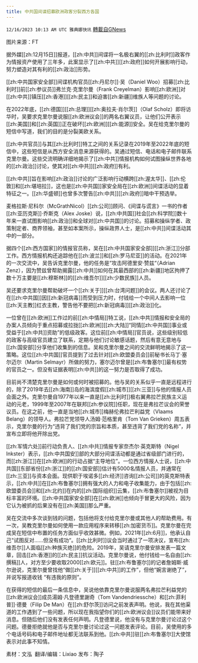 ```yaml
---
title: 中共国间谍招募欧洲政客分裂西方各国
---
```

`12/16/2023 10:13 AM UTC 雅典娜快讯` [轉載自GNews](https://gnews.org/articles/2116914)

图片来源：FT

据外媒[[zh:12月15日]]报道，[[zh:中共]]间谍将一名极右翼的[[zh:比利时]]政客作为情报资产使用了三年多，此案显示了[[zh:中共]][[zh:政府]]如何开展影响行动，努力塑造对其有利的[[zh:政治]]形势。

[[zh:中共国家安全部]]间谍机构官员[[zh:丹尼尔]]·吴（Daniel Woo）招募[[zh:比利时]]前[[zh:参议员]]弗兰克·克里尔曼（Frank Creyelman）影响[[zh:欧洲]]对[[zh:中共]]镇压[[zh:香港]][[zh:民主]]和迫害[[zh:新疆]]维族人等问题的讨论。

在2022年底，[[zh:德国]][[zh:总理]][[zh:奥拉夫·肖尔茨]]（Olaf Scholz）即将访华时，吴要求克里尔曼说服[[zh:欧洲议会]]的两名右翼议员，让他们公开表示[[zh:美国]]和[[zh:英国]]正在破坏[[zh:欧洲]][[zh:能源]]安全。吴在给克里尔曼的短信中写道，我们的目的是分裂美欧关系。

[[zh:中共官员]]与其[[zh:比利时]]特工之间的关系记录在2019年至2022年底的短信中，这些短信是从西方安全消息来源获得的。吴通过短信、电话和电子邮件联系克里尔曼。这些交流明确详细地揭示了[[zh:中共]]情报机构如何试图操纵世界各地的[[zh:政治]]讨论，使其对[[zh:中共]][[zh:政府]]有利。

[[zh:中共]]旨在影响[[zh:政治]]讨论的广泛影响行动横跨[[zh:渥太华]]、[[zh:伦敦]]和[[zh:堪培拉]]，这也是[[zh:中共国]]家安全局在[[zh:欧洲]]间谍活动的显着特征之一。[[zh:华盛顿]]也曾多次警告[[zh:中共]][[zh:政府]]暗中干预选举。 

麦格拉斯·尼科尔（McGrathNicol）[[zh:公司]]顾问、《间谍与谎言》一书的作者[[zh:亚历克斯]]·乔斯克（Alex Joske）说，[[zh:中共国]]社会[[zh:科学院]]数十年来一直试图影响[[zh:政治]]和全球对[[zh:中共国]]的讨论。招募和操纵学者、政策制定者、商界领袖，甚至如本案所示，操纵政界人士，是[[zh:中共]]间谍活动其中的一部分。

据四个[[zh:西方国家]]的情报官员称，吴在[[zh:中共国家安全部]][[zh:浙江]]分部工作。西方情报机构还追踪他在[[zh:波兰]]和[[zh:罗马尼亚]]的活动。在2021年的一次交流中，吴告诉克里尔曼，他的任务是“攻击阿德里安·赞兹“（Adrian Zenz），因为赞兹曾帮助揭露[[zh:中共]]如何在其最西部的[[zh:新疆]]地区拘押了数十万主要是[[zh:穆斯林]]的[[zh:维吾尔]][[zh:少数民族]]人员。

吴还要求克里尔曼帮助破坏一个[[zh:关于]][[zh:台湾问题]]的会议。两人还讨论了在[[zh:中共国]]因[[zh:新冠病毒]]而受到压力时，付钱给一个中间人去影响一位[[zh:天主教]]红衣主教，警告他不要把[[zh:新冠病毒]][[zh:政治]]化。

一位曾在[[zh:欧洲]]工作过的前[[zh:中情局]]特工说，[[zh:中共]]情报和安全局的办案人员倾向于重点招募或拉拢[[zh:欧洲]][[zh:大陆]]“同情[[zh:中共国]]事业或受益于[[zh:中共]]资助”的低级政客。这位前[[zh:中情局]]官员说，这些级别较低的政客与高级官员建立了联系，定期与他们讨论敏感话题，然后有意无意地与[[zh:国安部]]分享他们收集到的信息。吴和克里尔曼之间的交流鲜明地揭示了这一策略。这位[[zh:中共国]]官员提到了过去针对[[zh:欧盟委员会]]前秘书长马丁·塞尔迈尔（Martin Selmayr）所做的努力，塞尔迈尔曾是[[zh:布鲁塞尔]]最有权势的官员之一。但没有证据表明[[zh:中共]]的这一努力是否取得了成功。

目前尚不清楚克里尔曼是如何或何时被招募的。他与吴的关系似乎一直是远程进行的，除了2019年去[[zh:海南]]岛的海滨度假[[zh:城市]][[zh:三亚]]与他的情报人员会面之外。克里尔曼自1977年以来一直是[[zh:比利时]]极右翼弗拉芒民族主义运动的元老，1999年至2007年在联邦[[zh:参议院]]任职，现在是弗拉芒议会的荣誉议员。在这之前，他一直是当地[[zh:城市]]梅赫伦弗拉芒利益党（Vlaams Belang）的领导人。弗拉芒党领导人汤姆·范格里肯（Tom Van Grieken）周五表示，克里尔曼的行为“违背了我们党的宗旨和本质，甚至违背了我们党的名称”，并宣布立即将他开除出党。

[[zh:军情六处]]前行动负责人、[[zh:中共]]情报专家奈杰尔·英克斯特（Nigel Inkster）表示，[[zh:中共国安]]部的大部分间谍活动都是通过省级部门进行的，而[[zh:浙江]]在[[zh:欧洲]]的行动占据“主导地位”。一位西方情报人士说，[[zh:中共国]]东部省份[[zh:浙江]]的[[zh:国安部]]估计有5000名情报人员，并通常在[[zh:三亚]]与资本会面。现供职于埃诺多[[zh:经济]]咨询[[zh:公司]]的英克斯特表示，[[zh:中共]]在[[zh:布鲁塞尔]]拥有强大的人力和电子收集能力，由于包括[[zh:欧盟委员会]]和[[zh:北约]]在内的[[zh:国际组织]]云集，[[zh:布鲁塞尔]]被视为目标丰富的环境。[[zh:中共国家安全部]]在[[zh:欧洲]]也倾向于冒更大的风险，因为它认为被抓的后果没有在[[zh:美国]]那么严重。

吴在交流中多次谈到钱的问题，包括他将支付给克里尔曼或其他人的帮助费用。有一次，吴教克里尔曼如何使用一款应用程序来转移[[zh:加密货币]]。克里尔曼在完成吴在短信中布置的任务方面似乎收效甚微。例如，2021年[[zh:6月]]，他承认自己“试图反对......但没有成功“。[[zh:比利时]]议会当时通过了一项决议，宣布[[zh:维吾尔]]人面临[[zh:种族灭绝]]的危险。2019年，吴请克里尔曼安排发表一篇文章，回击[[zh:香港]]的[[zh:民主]]抗议活动。克里尔曼说，他付钱给一名自由[[zh:撰稿]]人，对方至少要收取2000[[zh:欧元]]。驻[[zh:布鲁塞尔]]的记者詹姆斯·威尔逊说，克里尔曼曾找他“做[[zh:关于]][[zh:中共]]的工作”，但他“婉言谢绝了”，并说写报道收钱 “有违我的原则”。

在获得的短信的最后一条信息中，吴说他依靠克里尔曼说服两名弗拉芒利益党的[[zh:欧洲议会]]成员湯姆·凡登德里謝奇（Tom Vandendriessche）和[[zh:菲利普]]·德曼（Filip De Man）在[[zh:舒尔茨]]访问之前发表声明。他说，我在其他渠道的工作遇到了一些问题，所以现在我指望你们的[[zh:欧洲议会]]议员们能带来好消息。但随后他们没有发表任何声明。凡登德里说，他没有与克里尔曼讨论过这个问题。德曼拒绝就他是否与克里尔曼讨论过这一问题发表评论。目前，吴使用的多个电话号码和电子邮件地址都无法联系到他。[[zh:中共]]驻[[zh:布鲁塞尔]]大使馆表示对此事不知情。

    
素材：文泓    翻译/编辑：Lixiao  发布：陶子


